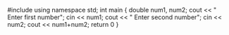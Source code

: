 #include <iostream>
  using namespace std;
  int main {
  double num1, num2;
  cout << " Enter first number";
  cin << num1;
  cout << " Enter second number";
  cin << num2;
  cout << num1+num2;
  return 0
  }
